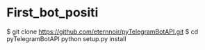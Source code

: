 # First_bot_positi
$ git clone https://github.com/eternnoir/pyTelegramBotAPI.git
$ cd pyTelegramBotAPI
python setup.py install

